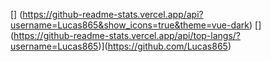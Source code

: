 [] (https://github-readme-stats.vercel.app/api?username=Lucas865&show_icons=true&theme=vue-dark)
[] (https://github-readme-stats.vercel.app/api/top-langs/?username=Lucas865)](https://github.com/Lucas865)
